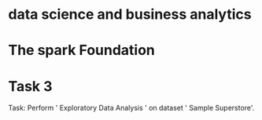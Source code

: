 # data science and business analytics
# The spark Foundation
# Task 3
Task: Perform ' Exploratory Data Analysis ' on dataset ' Sample Superstore'. 
